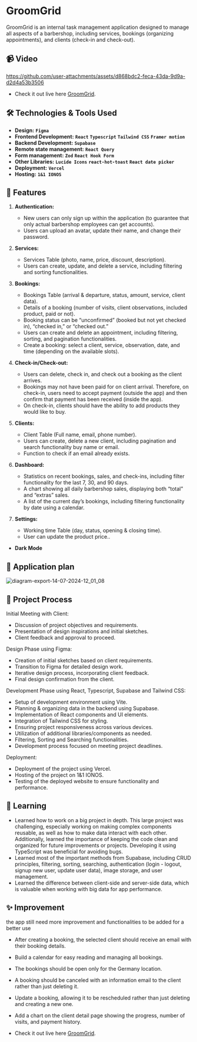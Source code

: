 # GroomGrid

GroomGrid is an internal task management application designed to manage all aspects of a barbershop, including services, bookings (organizing appointments), and clients (check-in and check-out).

## 📹 Video

https://github.com/user-attachments/assets/d868bdc2-feca-43da-9d9a-d2d4a53b3506

- Check it out live here [GroomGrid](https://www.groomgrid.de).

## 🛠️ Technologies & Tools Used

- **Design:** **`Figma`**
- **Frontend Development:** **`React`** **`Typescript`** **`Tailwind CSS`** **`Framer motion`**
- **Backend Development:** **`Supabase`**
- **Remote state management:** **`React Query`**
- **Form management:** **`Zod`** **`React Hook Form`**
- **Other Libraries:** **`Lucide Icons`** **`react-hot-toast`** **`React date picker`**
- **Deployment:** **`Vercel`**
- **Hosting:** **`1&1 IONOS`**

## 👾 Features

1. **Authentication:**

   - New users can only sign up within the application (to guarantee that only actual barbershop employees can get accounts).
   - Users can upload an avatar, update their name, and change their password.

2. **Services:**

   - Services Table (photo, name, price, discount, description).
   - Users can create, update, and delete a service, including filtering and sorting functionalities.

3. **Bookings:**

   - Bookings Table (arrival & departure, status, amount, service, client data).
   - Details of a booking (number of visits, client observations, included product, paid or not).
   - Booking status can be “unconfirmed” (booked but not yet checked in), “checked in,” or “checked out.”
   - Users can create and delete an appointment, including filtering, sorting, and pagination functionalities.
   - Create a booking: select a client, service, observation, date, and time (depending on the available slots).

4. **Check-in/Check-out:**

   - Users can delete, check in, and check out a booking as the client arrives.
   - Bookings may not have been paid for on client arrival. Therefore, on check-in, users need to accept payment (outside the app) and then confirm that payment has been received (inside the app).
   - On check-in, clients should have the ability to add products they would like to buy.

5. **Clients:**
   - Client Table (Full name, email, phone number).
   - Users can create, delete a new client, including pagination and search functionality buy name or email.
   - Function to check if an email already exists.

6. **Dashboard:**
   - Statistics on recent bookings, sales, and check-ins, including filter functionality for the last 7, 30, and 90 days.
   - A chart showing all daily barbershop sales, displaying both “total” and “extras” sales.
   - A list of the current day’s bookings, including filtering functionality by date using a calendar.

7. **Settings:**
   - Working time Table (day, status, opening & closing time).
   - User can update the product price..

- **Dark Mode** 

## 📝 Application plan

![diagram-export-14-07-2024-12_01_08](https://github.com/user-attachments/assets/d19d0b76-7419-4862-8758-b88d514fbd3e)

## 🔄 Project Process

Initial Meeting with Client:

- Discussion of project objectives and requirements.
- Presentation of design inspirations and initial sketches.
- Client feedback and approval to proceed.

Design Phase using Figma:

- Creation of initial sketches based on client requirements.
- Transition to Figma for detailed design work.
- Iterative design process, incorporating client feedback.
- Final design confirmation from the client.

Development Phase using React, Typescript, Supabase and Tailwind CSS:

- Setup of development environment using Vite.
- Planning & organizing data in the backend using Supabase.
- Implementation of React components and UI elements.
- Integration of Tailwind CSS for styling.
- Ensuring project responsiveness across various devices.
- Utilization of additional libraries/components as needed.
- Filtering, Sorting and Searching functionalities.
- Development process focused on meeting project deadlines.

Deployment:

- Deployment of the project using Vercel.
- Hosting of the project on 1&1 IONOS.
- Testing of the deployed website to ensure functionality and performance.

## 🎯 Learning

- Learned how to work on a big project in depth. This large project was challenging, especially working on making complex components reusable, as well as how to make data interact with each other. Additionally, learned the importance of keeping the code clean and organized for future improvements or projects. Developing it using TypeScript was beneficial for avoiding bugs. 
- Learned most of the important methods from Supabase, including CRUD principles, filtering, sorting, searching, authentication (login - logout, signup new user, update user data), image storage, and user management. 
- Learned the difference between client-side and server-side data, which is valuable when working with big data for app performance.

## ✨ Improvement

the app still need more improvement and functionalities to be added for a better use

- After creating a booking, the selected client should receive an email with their booking details.
- Build a calendar for easy reading and managing all bookings.
- The bookings should be open only for the Germany location.
- A booking should be canceled with an information email to the client rather than just deleting it.
- Update a booking, allowing it to be rescheduled rather than just deleting and creating a new one.
- Add a chart on the client detail page showing the progress, number of visits, and payment history.

- Check it out live here [GroomGrid](https://www.groomgrid.de).
